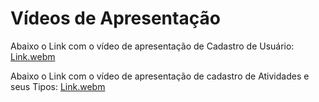 # Vídeos de Apresentação
Abaixo o Link com o vídeo de apresentação de Cadastro de Usuário:
[Link.webm](https://github.com/lucabfelix/Aplica-oAtividade/assets/30944972/cd78f686-46e9-44d4-8bcd-ebe5cb8337e1)

Abaixo o Link com o vídeo de apresentação de cadastro de Atividades e seus Tipos:
[Link.webm](https://github.com/lucabfelix/Aplica-oAtividade/assets/30944972/cc1266f0-16d8-4355-9866-205c5452360b)

